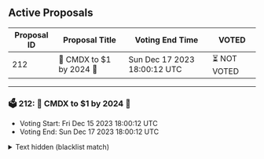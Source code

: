## Active Proposals

| Proposal ID | Proposal Title | Voting End Time | VOTED |
|-------------|----------------|-----------------|-------|
| 212 | 💎 CMDX to $1 by 2024 🚀 | Sun Dec 17 2023 18:00:12 UTC | ⏳ NOT VOTED |

---

### 🗳 212: 💎 CMDX to $1 by 2024 🚀
- Voting Start: Fri Dec 15 2023 18:00:12 UTC
- Voting End: Sun Dec 17 2023 18:00:12 UTC

<details>
<summary>Text hidden (blacklist match)</summary>
 
</details>
